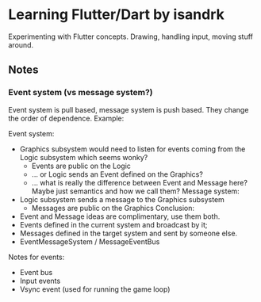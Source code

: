 # Learning Flutter/Dart by isandrk

Experimenting with Flutter concepts. Drawing, handling input, moving stuff around.

## Notes

### Event system (vs message system?)

Event system is pull based, message system is push based. They change the order of dependence. Example:

Event system:
* Graphics subsystem would need to listen for events coming from the Logic subsystem which seems wonky?
  * Events are public on the Logic
  * ... or Logic sends an Event defined on the Graphics?
  * ... what is really the difference between Event and Message here? Maybe just semantics and how we call them?
Message system:
* Logic subsystem sends a message to the Graphics subsystem
  * Messages are public on the Graphics
Conclusion:
* Event and Message ideas are complimentary, use them both.
* Events defined in the current system and broadcast by it;
* Messages defined in the target system and sent by someone else.
* EventMessageSystem / MessageEventBus

Notes for events:
* Event bus
* Input events
* Vsync event (used for running the game loop)
